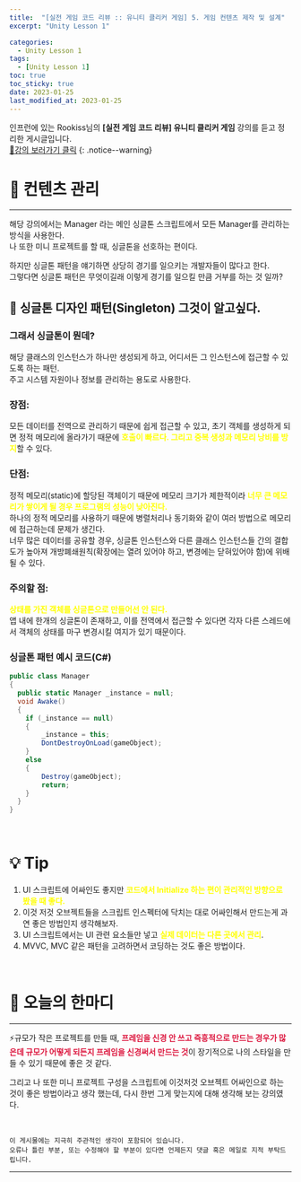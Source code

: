 ```yaml
---
title:  "[실전 게임 코드 리뷰 :: 유니티 클리커 게임] 5. 게임 컨텐츠 제작 및 설계"
excerpt: "Unity Lesson 1"

categories:
  - Unity Lesson 1
tags:
  - [Unity Lesson 1]
toc: true
toc_sticky: true
date: 2023-01-25
last_modified_at: 2023-01-25
---
```


인프런에 있는 Rookiss님의 **[실전 게임 코드 리뷰] 유니티 클리커 게임** 강의를 듣고 정리한 게시글입니다.
<br>
[🔔강의 보러가기 클릭](https://www.inflearn.com/course/%EC%8B%A4%EC%A0%84%EA%B2%8C%EC%9E%84-%EC%BD%94%EB%93%9C%EB%A6%AC%EB%B7%B0-%EC%9C%A0%EB%8B%88%ED%8B%B0-%ED%81%B4%EB%A6%AC%EC%BB%A4)
{: .notice--warning}

# 📕 컨텐츠 관리
<hr style="width:100%" />
  
  해당 강의에서는 Manager 라는 메인 싱글톤 스크립트에서 모든 Manager를 관리하는 방식을 사용한다.  
  나 또한 미니 프로젝트를 할 때, 싱글톤을 선호하는 편이다.  

  하지만 싱글톤 패턴을 얘기하면 상당히 경기를 일으키는 개발자들이 많다고 한다.  
  그렇다면 싱글톤 패턴은 무엇이길래 이렇게 경기를 일으킬 만큼 거부를 하는 것 일까?

## 📑 싱글톤 디자인 패턴(Singleton) 그것이 알고싶다.

### 그래서 싱글톤이 뭔데?
  해당 클래스의 인스턴스가 하나만 생성되게 하고, 어디서든 그 인스턴스에 접근할 수 있도록 하는 패턴.  
  주고 시스템 자원이나 정보를 관리하는 용도로 사용한다.

### 장점:  
  모든 데이터를 전역으로 관리하기 때문에 쉽게 접근할 수 있고, 초기 객체를 생성하게 되면 정적 메모리에 올라가기 때문에 <strong style="color:Yellow">호출이 빠르다. 그리고 중복 생성과 메모리 낭비를 방지</strong>할 수 있다.

### 단점:  
  정적 메모리(static)에 할당된 객체이기 때문에 메모리 크기가 제한적이라 <strong style="color:Yellow">너무 큰 메모리가 쌓이게 될 경우 프로그램의 성능이 낮아진다.</strong>  
  하나의 정적 메모리를 사용하기 때문에 병렬처리나 동기화와 같이 여러 방법으로 메모리에 접근하는데 문제가 생긴다.  
  너무 많은 데이터를 공유할 경우, 싱글톤 인스턴스와 다른 클래스 인스턴스들 간의 결합도가 높아져 개방폐쇄원칙(확장에는 열려 있어야 하고, 변경에는 닫혀있어야 함)에 위배될 수 있다.
  
### 주의할 점:  
  <strong style="color:Yellow">상태를 가진 객체를 싱글톤으로 만들어선 안 된다.</strong>   
  앱 내에 한개의 싱글톤이 존재하고, 이를 전역에서 접근할 수 있다면 각자 다른 스레드에서 객체의 상태를 마구 변경시킬 여지가 있기 때문이다.

### 싱글톤 패턴 예시 코드(C#)

```csharp
public class Manager
{
  public static Manager _instance = null;
  void Awake()
  {
    if (_instance == null)
    {
        _instance = this;
        DontDestroyOnLoad(gameObject);
    }
    else
    {
        Destroy(gameObject);
        return;
    }
  }
}
```

<br>

# 💡 Tip

  1. UI 스크립트에 어싸인도 좋지만 <strong style="color:Yellow;">코드에서 Initialize 하는 편이 관리적인 방향으로 봤을 때 좋다.</strong>  
  2. 이것 저것 오브젝트들을 스크립트 인스펙터에 닥치는 대로 어싸인해서 만드는게 과연 좋은 방법인지 생각해보자.   
  3. UI 스크립트에서는 UI 관련 요소들만 넣고 <strong style="color:Yellow;">실제 데이터는 다른 곳에서 관리</strong>.  
  4. MVVC, MVC 같은 패턴을 고려하면서 코딩하는 것도 좋은 방법이다.  
<br>

# 📢 오늘의 한마디
<hr style="width:100%" />

  ⚡규모가 작은 프로젝트를 만들 때, <strong style="color:crimson;">프레임을 신경 안 쓰고 즉흥적으로 만드는 경우가 많은데 규모가 어떻게 되든지 프레임을 신경써서 만드는 것</strong>이 장기적으로 나의 스타일을 만들 수 있기 때문에 좋은 것 같다.  

  그리고 나 또한 미니 프로젝트 구성을 스크립트에 이것저것 오브젝트 어싸인으로 하는 것이 좋은 방법이라고 생각 했는데, 다시 한번 그게 맞는지에 대해 생각해 보는 강의였다.  
  

<br>

    이 게시물에는 지극히 주관적인 생각이 포함되어 있습니다. 
    오류나 틀린 부분, 또는 수정해야 할 부분이 있다면 언제든지 댓글 혹은 메일로 지적 부탁드립니다.
    
<hr>

